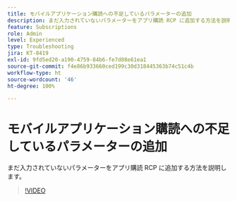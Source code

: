 ```yaml
---
title: モバイルアプリケーション購読への不足しているパラメーターの追加
description: まだ入力されていないパラメーターをアプリ購読 RCP に追加する方法を説明します。
feature: Subscriptions
role: Admin
level: Experienced
type: Troubleshooting
jira: KT-8419
exl-id: 9fd5ed20-a190-4759-84b6-fe7d08e61ea1
source-git-commit: f4e86b933660ced199c30d318445363b74c51c4b
workflow-type: ht
source-wordcount: '46'
ht-degree: 100%

---
```


# モバイルアプリケーション購読への不足しているパラメーターの追加

まだ入力されていないパラメーターをアプリ購読 RCP に追加する方法を説明します。

>[!VIDEO](https://video.tv.adobe.com/v/335950?quality=12&learn=on)
